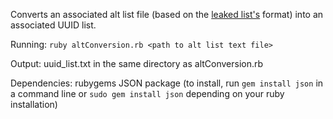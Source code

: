 Converts an associated alt list file (based on the [leaked list's](http://pastebin.com/x53zLgfY) format) into an associated UUID list.

Running:
`ruby altConversion.rb <path to alt list text file>`

Output:
uuid_list.txt in the same directory as altConversion.rb

Dependencies:
rubygems
JSON package (to install, run `gem install json` in a command line or `sudo gem install json` depending on your ruby installation)